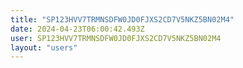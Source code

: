 ```yaml
---
title: "SP123HVV7TRMNSDFW0JD0FJXS2CD7V5NKZ5BN02M4"
date: 2024-04-23T06:00:42.493Z
user: SP123HVV7TRMNSDFW0JD0FJXS2CD7V5NKZ5BN02M4
layout: "users"
---
```

    